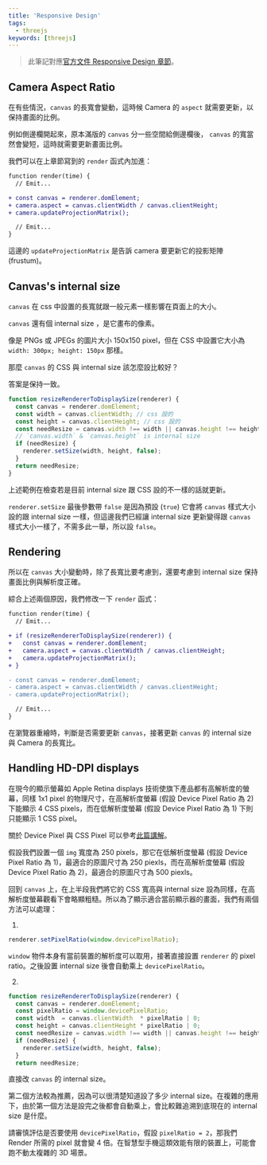 ```yaml
---
title: 'Responsive Design'
tags:
  - threejs
keywords: [threejs]
---
```


> 此筆記對應[官方文件 Responsive Design 章節](https://threejs.org/manual/#en/responsive)。

## Camera Aspect Ratio

在有些情況，`canvas` 的長寬會變動，這時候 Camera 的 `aspect` 就需要更新，以保持畫面的比例。

例如側邊欄開起來，原本滿版的 `canvas` 分一些空間給側邊欄後， `canvas` 的寬當然會變短，這時就需要更新畫面比例。

我們可以在上章節寫到的 `render` 函式內加進：
```diff
function render(time) {
  // Emit...

+ const canvas = renderer.domElement;
+ camera.aspect = canvas.clientWidth / canvas.clientHeight;
+ camera.updateProjectionMatrix();

  // Emit...
}
```

這邊的 `updateProjectionMatrix` 是告訴 camera 要更新它的投影矩陣 (frustum)。

## Canvas's internal size
`canvas` 在 css 中設置的長寬就跟一般元素一樣影響在頁面上的大小。

`canvas` 還有個 internal size ，是它畫布的像素。

像是 PNGs 或 JPEGs 的圖片大小 150x150 pixel，但在 CSS 中設置它大小為 `width: 300px; height: 150px` 那樣。

那麼 `canvas` 的 CSS 與 internal size 該怎麼設比較好？

答案是保持一致。

```js
function resizeRendererToDisplaySize(renderer) {
  const canvas = renderer.domElement;
  const width = canvas.clientWidth; // css 設的
  const height = canvas.clientHeight; // css 設的
  const needResize = canvas.width !== width || canvas.height !== height;
  // `canvas.width` & `canvas.height` is internal size
  if (needResize) {
    renderer.setSize(width, height, false);
  }
  return needResize;
}
```

上述範例在檢查若是目前 internal size 跟 CSS 設的不一樣的話就更新。

`renderer.setSize` 最後參數帶 `false` 是因為預設 (`true`) 它會將 `canvas` 樣式大小設的跟 internal size 一樣，但這邊我們已經讓 internal size 更新變得跟 `canvas` 樣式大小一樣了，不需多此一舉，所以設 `false`。

## Rendering
所以在 `canvas` 大小變動時，除了長寬比要考慮到，還要考慮到 internal size 保持畫面比例與解析度正確。

綜合上述兩個原因，我們修改一下 `render` 函式：
```diff
function render(time) {
  // Emit...

+ if (resizeRendererToDisplaySize(renderer)) {
+   const canvas = renderer.domElement;
+   camera.aspect = canvas.clientWidth / canvas.clientHeight;
+   camera.updateProjectionMatrix();
+ }

- const canvas = renderer.domElement;
- camera.aspect = canvas.clientWidth / canvas.clientHeight;
- camera.updateProjectionMatrix();

  // Emit...
}
```

在瀏覽器重繪時，判斷是否需要更新 `canvas`，接著更新 `canvas` 的 internal size 與 Camera 的長寬比。

## Handling HD-DPI displays

在現今的顯示螢幕如 Apple Retina displays 技術使旗下產品都有高解析度的螢幕，同樣 1x1 pixel 的物理尺寸，在高解析度螢幕 (假設 Device Pixel Ratio 為 2) 下能顯示 4 CSS pixels，而在低解析度螢幕 (假設 Device Pixel Ratio 為 1) 下則只能顯示 1 CSS pixel。

關於 Device Pixel 與 CSS Pixel 可以參考[此篇講解](https://web.dev/codelab-density-descriptors/)。

假設我們設置一個 `img` 寬度為 250 pixels，那它在低解析度螢幕 (假設 Device Pixel Ratio 為 1)，最適合的原圖尺寸為 250 piexls，而在高解析度螢幕 (假設 Device Pixel Ratio 為 2)，最適合的原圖尺寸為 500 piexls。

回到 `canvas` 上，在上半段我們將它的 CSS 寬高與 internal size 設為同樣，在高解析度螢幕觀看下會略顯粗糙。所以為了顯示適合當前顯示器的畫面，我們有兩個方法可以處理：

1.
```js
renderer.setPixelRatio(window.devicePixelRatio);
```

`window` 物件本身有當前裝置的解析度可以取用，接著直接設置 `renderer` 的 pixel ratio。之後設置 internal size 後會自動乘上 `devicePixelRatio`。

2.
```js
function resizeRendererToDisplaySize(renderer) {
  const canvas = renderer.domElement;
  const pixelRatio = window.devicePixelRatio;
  const width  = canvas.clientWidth  * pixelRatio | 0;
  const height = canvas.clientHeight * pixelRatio | 0;
  const needResize = canvas.width !== width || canvas.height !== height;
  if (needResize) {
    renderer.setSize(width, height, false);
  }
  return needResize;
```

直接改 `canvas` 的 internal size。

第二個方法較為推薦，因為可以很清楚知道設了多少 internal size。在複雜的應用下，由於第一個方法是設完之後都會自動乘上，會比較難追溯到底現在的 internal size 是什麼。

請審慎評估是否要使用 `devicePixelRatio`，假設 `pixelRatio = 2`，那我們 Render 所需的 pixel 就會變 4 倍。在智慧型手機這類效能有限的裝置上，可能會跑不動太複雜的 3D 場景。
